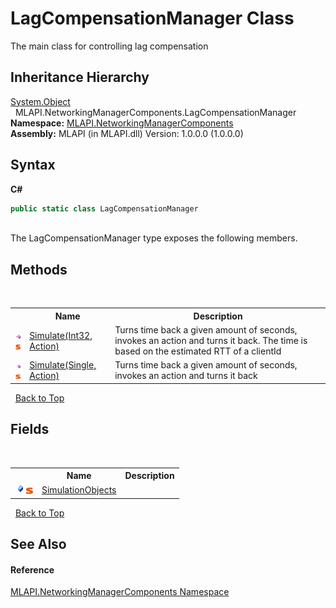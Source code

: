 # LagCompensationManager Class
 

The main class for controlling lag compensation


## Inheritance Hierarchy
<a href="http://msdn2.microsoft.com/en-us/library/e5kfa45b" target="_blank">System.Object</a><br />&nbsp;&nbsp;MLAPI.NetworkingManagerComponents.LagCompensationManager<br />
**Namespace:**&nbsp;<a href="N_MLAPI_NetworkingManagerComponents">MLAPI.NetworkingManagerComponents</a><br />**Assembly:**&nbsp;MLAPI (in MLAPI.dll) Version: 1.0.0.0 (1.0.0.0)

## Syntax

**C#**<br />
``` C#
public static class LagCompensationManager
```

<br />
The LagCompensationManager type exposes the following members.


## Methods
&nbsp;<table><tr><th></th><th>Name</th><th>Description</th></tr><tr><td>![Public method](media/pubmethod.gif "Public method")![Static member](media/static.gif "Static member")</td><td><a href="M_MLAPI_NetworkingManagerComponents_LagCompensationManager_Simulate">Simulate(Int32, Action)</a></td><td>
Turns time back a given amount of seconds, invokes an action and turns it back. The time is based on the estimated RTT of a clientId</td></tr><tr><td>![Public method](media/pubmethod.gif "Public method")![Static member](media/static.gif "Static member")</td><td><a href="M_MLAPI_NetworkingManagerComponents_LagCompensationManager_Simulate_1">Simulate(Single, Action)</a></td><td>
Turns time back a given amount of seconds, invokes an action and turns it back</td></tr></table>&nbsp;
<a href="#lagcompensationmanager-class">Back to Top</a>

## Fields
&nbsp;<table><tr><th></th><th>Name</th><th>Description</th></tr><tr><td>![Public field](media/pubfield.gif "Public field")![Static member](media/static.gif "Static member")</td><td><a href="F_MLAPI_NetworkingManagerComponents_LagCompensationManager_SimulationObjects">SimulationObjects</a></td><td /></tr></table>&nbsp;
<a href="#lagcompensationmanager-class">Back to Top</a>

## See Also


#### Reference
<a href="N_MLAPI_NetworkingManagerComponents">MLAPI.NetworkingManagerComponents Namespace</a><br />